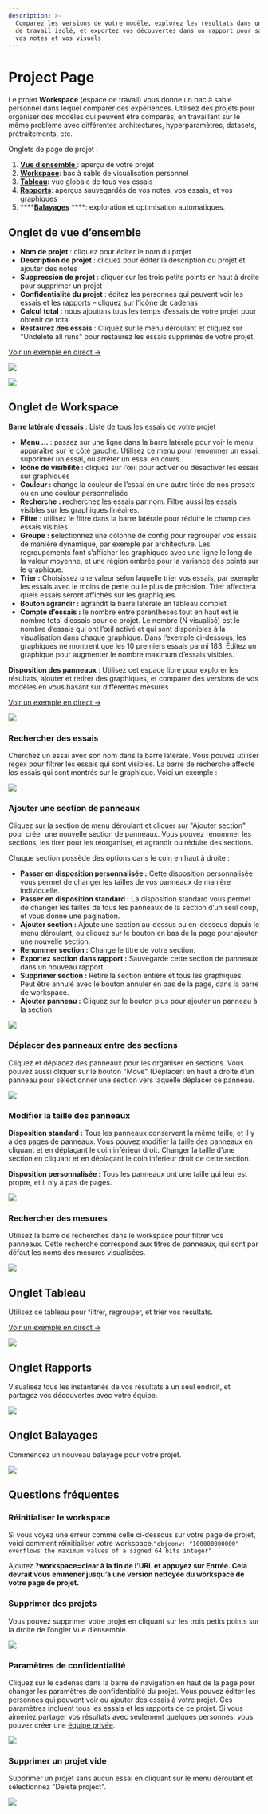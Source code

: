 ```yaml
---
description: >-
  Comparez les versions de votre modèle, explorez les résultats dans un espace
  de travail isolé, et exportez vos découvertes dans un rapport pour sauvegarder
  vos notes et vos visuels
---
```


# Project Page

Le projet **Workspace** \(espace de travail\) vous donne un bac à sable personnel dans lequel comparer des expériences. Utilisez des projets pour organiser des modèles qui peuvent être comparés, en travaillant sur le même problème avec différentes architectures, hyperparamètres, datasets, prétraitements, etc.

Onglets de page de projet :

1. [**Vue d’ensemble** ](https://docs.wandb.ai/app/pages/project-page#overview-tab): aperçu de votre projet
2. [**Workspace**](project-page.md#workspace-tab): bac à sable de visualisation personnel
3. [**Tableau**](https://docs.wandb.ai/app/pages/project-page#table-tab)**:**  vue globale de tous vos essais
4.  [**Rapports**](https://docs.wandb.ai/app/pages/project-page#reports-tab): aperçus sauvegardés de vos notes, vos essais, et vos graphiques
5.  ****[**Balayages**](https://docs.wandb.ai/app/pages/project-page#sweeps-tab) ****: exploration et optimisation automatiques.

##  Onglet de vue d’ensemble

* **Nom de projet** : cliquez pour éditer le nom du projet 
* **Description de projet** : cliquez pour éditer la description du projet et ajouter des notes
* **Suppression de projet** : cliquer sur les trois petits points en haut à droite pour supprimer un projet
* **Confidentialité du projet** : éditez les personnes qui peuvent voir les essais et les rapports – cliquez sur l’icône de cadenas
* **Calcul total** : nous ajoutons tous les temps d’essais de votre projet pour obtenir ce total
* **Restaurez des essais** : Cliquez sur le menu déroulant et cliquez sur "Undelete all runs" pour restaurez les essais supprimés de votre projet.

 [Voir un exemple en direct →](https://app.wandb.ai/example-team/sweep-demo/overview)

![](../../.gitbook/assets/image%20%2829%29%20%281%29%20%282%29%20%284%29%20%281%29.png)

![](../../.gitbook/assets/undelete.png)

## Onglet de Workspace

**Barre latérale d’essais** : Liste de tous les essais de votre projet

*  **Menu …** : passez sur une ligne dans la barre latérale pour voir le menu apparaître sur le côté gauche. Utilisez ce menu pour renommer un essai, supprimer un essai, ou arrêter un essai en cours.
* **Icône de visibilité :** cliquez sur l’œil pour activer ou désactiver les essais sur graphiques
* **Couleur :** change la couleur de l’essai en une autre tirée de nos presets ou en une couleur personnalisée
* **Recherche : r**echerchez les essais par nom. Filtre aussi les essais visibles sur les graphiques linéaires.
* **Filtre** : utilisez le filtre dans la barre latérale pour réduire le champ des essais visibles
* **Groupe : s**électionnez une colonne de config pour regrouper vos essais de manière dynamique, par exemple par architecture. Les regroupements font s’afficher les graphiques avec une ligne le long de la valeur moyenne, et une région ombrée pour la variance des points sur le graphique.
* **Trier :** Choisissez une valeur selon laquelle trier vos essais, par exemple les essais avec le moins de perte ou le plus de précision. Trier affectera quels essais seront affichés sur les graphiques.
* **Bouton agrandir :** agrandit la barre latérale en tableau complet
* **Compte d’essais :** le nombre entre parenthèses tout en haut est le nombre total d’essais pour ce projet. Le nombre \(N visualisé\) est le nombre d’essais qui ont l’œil activé et qui sont disponibles à la visualisation dans chaque graphique. Dans l’exemple ci-dessous, les graphiques ne montrent que les 10 premiers essais parmi 183. Éditez un graphique pour augmenter le nombre maximum d’essais visibles.

**Disposition des panneaux** : Utilisez cet espace libre pour explorer les résultats, ajouter et retirer des graphiques, et comparer des versions de vos modèles en vous basant sur différentes mesures

[Voir un exemple en direct →](https://app.wandb.ai/example-team/sweep-demo)

![](../../.gitbook/assets/image%20%2838%29%20%282%29%20%283%29%20%282%29.png)

###  Rechercher des essais

Cherchez un essai avec son nom dans la barre latérale. Vous pouvez utiliser regex pour filtrer les essais qui sont visibles. La barre de recherche affecte les essais qui sont montrés sur le graphique. Voici un exemple :

![](../../.gitbook/assets/2020-02-21-13.51.26.gif)

### Ajouter une section de panneaux

Cliquez sur la section de menu déroulant et cliquer sur "Ajouter section" pour créer une nouvelle section de panneaux. Vous pouvez renommer les sections, les tirer pour les réorganiser, et agrandir ou réduire des sections.

Chaque section possède des options dans le coin en haut à droite :

*   **Passer en disposition personnalisée :** Cette disposition personnalisée vous permet de changer les tailles de vos panneaux de manière individuelle.
* **Passer en disposition standard :** La disposition standard vous permet de changer les tailles de tous les panneaux de la section d’un seul coup, et vous donne une pagination.
* **Ajouter section :** Ajoute une section au-dessus ou en-dessous depuis le menu déroulant, ou cliquez sur le bouton en bas de la page pour ajouter une nouvelle section.
*  **Renommer section :** Change le titre de votre section.
* **Exportez section dans rapport :** Sauvegarde cette section de panneaux dans un nouveau rapport.
* **Supprimer section :** Retire la section entière et tous les graphiques. Peut être annulé avec le bouton annuler en bas de la page, dans la barre de workspace.
* **Ajouter panneau :** Cliquez sur le bouton plus pour ajouter un panneau à la section.

![](../../.gitbook/assets/add-section.gif)

### Déplacer des panneaux entre des sections

Cliquez et déplacez des panneaux pour les organiser en sections. Vous pouvez aussi cliquer sur le bouton "Move" \(Déplacer\) en haut à droite d’un panneau pour sélectionner une section vers laquelle déplacer ce panneau.

![](../../.gitbook/assets/move-panel.gif)

### Modifier la taille des panneaux

**Disposition standard :** Tous les panneaux conservent la même taille, et il y a des pages de panneaux. Vous pouvez modifier la taille des panneaux en cliquant et en déplaçant le coin inférieur droit. Changer la taille d’une section en cliquant et en déplaçant le coin inférieur droit de cette section.

**Disposition personnalisée :** Tous les panneaux ont une taille qui leur est propre, et il n’y a pas de pages.

![](../../.gitbook/assets/resize-panel.gif)

### Rechercher des mesures

Utilisez la barre de recherches dans le workspace pour filtrer vos panneaux. Cette recherche correspond aux titres de panneaux, qui sont par défaut les noms des mesures visualisées.

![](../../.gitbook/assets/search-in-the-workspace.png)

## Onglet Tableau

Utilisez ce tableau pour filtrer, regrouper, et trier vos résultats.

 [Voir un exemple en direct →](https://app.wandb.ai/example-team/sweep-demo/table?workspace=user-carey)

![](../../.gitbook/assets/image%20%2886%29.png)

## Onglet Rapports

Visualisez tous les instantanés de vos résultats à un seul endroit, et partagez vos découvertes avec votre équipe.

![](../../.gitbook/assets/reports-tab.png)

##  Onglet Balayages

Commencez un nouveau balayage pour votre projet.

![](../../.gitbook/assets/sweeps-tab.png)

## Questions fréquentes

### Réinitialiser le workspace

Si vous voyez une erreur comme celle ci-dessous sur votre page de projet, voici comment réinitialiser votre workspace.`"objconv: "100000000000" overflows the maximum values of a signed 64 bits integer"`

Ajoutez **?workspace=clear à la fin de l’URL et appuyez sur Entrée. Cela devrait vous emmener jusqu’à une version nettoyée du workspace de votre page de projet.**

### Supprimer des projets

Vous pouvez supprimer votre projet en cliquant sur les trois petits points sur la droite de l’onglet Vue d’ensemble.

![](../../.gitbook/assets/howto-delete-project.gif)

###  Paramètres de confidentialité

Cliquez sur le cadenas dans la barre de navigation en haut de la page pour changer les paramètres de confidentialité du projet. Vous pouvez éditer les personnes qui peuvent voir ou ajouter des essais à votre projet. Ces paramètres incluent tous les essais et les rapports de ce projet. Si vous aimeriez partager vos résultats avec seulement quelques personnes, vous pouvez créer une [équipe privée](https://docs.wandb.ai/app/features/teams).

![](../../.gitbook/assets/image%20%2879%29.png)

### Supprimer un projet vide

Supprimer un projet sans aucun essai en cliquant sur le menu déroulant et sélectionnez "Delete project".

![](../../.gitbook/assets/image%20%2866%29.png)

